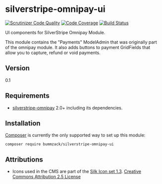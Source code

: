# silverstripe-omnipay-ui

[![Scrutinizer Code Quality](https://scrutinizer-ci.com/g/bummzack/silverstripe-omnipay-ui/badges/quality-score.png?b=master)](https://scrutinizer-ci.com/g/bummzack/silverstripe-omnipay-ui/?branch=master)
[![Code Coverage](https://scrutinizer-ci.com/g/bummzack/silverstripe-omnipay-ui/badges/coverage.png?b=master)](https://scrutinizer-ci.com/g/bummzack/silverstripe-omnipay-ui/?branch=master)
[![Build Status](https://travis-ci.org/bummzack/silverstripe-omnipay-ui.svg?branch=master)](https://travis-ci.org/bummzack/silverstripe-omnipay-ui)

UI components for SilverStripe Omnipay Module.

This module contains the "Payments" ModelAdmin that was originally part of the omnipay module. It also adds buttons to payment GridFields that allow you to capture, refund or void payments.

## Version

0.1

## Requirements

 * [silverstripe-omnipay](https://github.com/silverstripe/silverstripe-omnipay) 2.0+ including its dependencies.


## Installation

[Composer](http://doc.silverstripe.org/framework/en/installation/composer) is currently the only supported way to set up this module:

```
composer require bummzack/silverstripe-omnipay-ui
```

## Attributions

 - Icons used in the CMS are part of the [Silk Icon set 1.3](http://www.famfamfam.com/lab/icons/silk/). [Creative Commons Attribution 2.5 License](http://creativecommons.org/licenses/by/2.5/)

